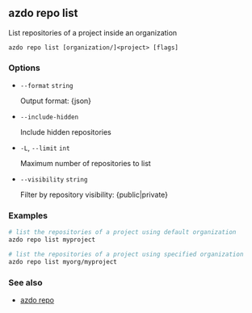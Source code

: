 ## azdo repo list
List repositories of a project inside an organization
```
azdo repo list [organization/]<project> [flags]
```
### Options


* `--format` `string`

	Output format: {json}

* `--include-hidden`

	Include hidden repositories

* `-L`, `--limit` `int`

	Maximum number of repositories to list

* `--visibility` `string`

	Filter by repository visibility: {public|private}


### Examples

```bash
# list the repositories of a project using default organization
azdo repo list myproject

# list the repositories of a project using specified organization
azdo repo list myorg/myproject
```

### See also

* [azdo repo](./azdo_repo.md)
